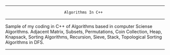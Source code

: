 --------------------------------------------------------------------------------
                              Algorithms In C++
--------------------------------------------------------------------------------

Sample of my coding in C++ of Algorithms based in computer Sciense Algorithms. 
Adjacent Matrix, Subsets, Permutations, Coin Collection, Heap, Knapsack, Sorting
Algorithms, Recursion, Sieve, Stack, Topological Sorting Algorithms in DFS.


--------------------------------------------------------------------------------